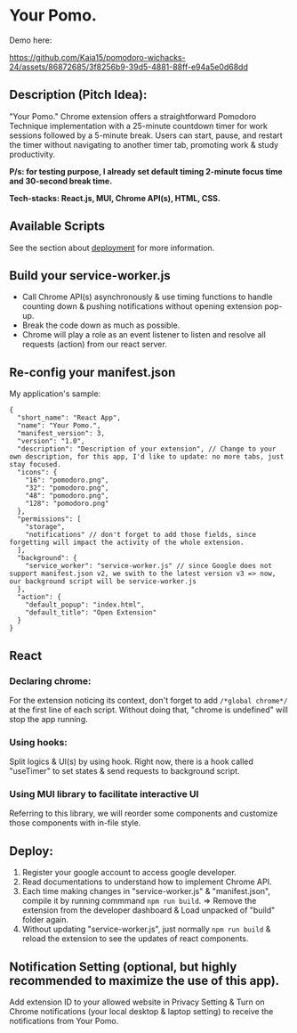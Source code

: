 # Your Pomo.

Demo here: 

https://github.com/Kaia15/pomodoro-wichacks-24/assets/86872685/3f8256b9-39d5-4881-88ff-e94a5e0d68dd

## Description (Pitch Idea):
"Your Pomo." Chrome extension offers a straightforward Pomodoro Technique implementation with a 25-minute countdown timer for work sessions followed by a 5-minute break. Users can start, pause, and restart the timer without navigating to another timer tab, promoting work & study productivity.

**P/s: for testing purpose, I already set default timing 2-minute focus time and 30-second break time.**

**Tech-stacks: React.js, MUI, Chrome API(s), HTML, CSS.**

## Available Scripts

See the section about [deployment](https://facebook.github.io/create-react-app/docs/deployment) for more information.

## Build your service-worker.js

- Call Chrome API(s) asynchronously & use timing functions to handle counting down & pushing notifications without opening extension pop-up.
- Break the code down as much as possible. 
- Chrome will play a role as an event listener to listen and resolve all requests (action) from our react server.

## Re-config your manifest.json

My application's sample:

```
{
  "short_name": "React App",
  "name": "Your Pomo.",
  "manifest_version": 3,
  "version": "1.0",
  "description": "Description of your extension", // Change to your own description, for this app, I'd like to update: no more tabs, just stay focused.
  "icons": {
    "16": "pomodoro.png",
    "32": "pomodoro.png",
    "48": "pomodoro.png",
    "128": "pomodoro.png"
  },
  "permissions": [
    "storage", 
    "notifications" // don't forget to add those fields, since forgetting will impact the activity of the whole extension.
  ],
  "background": {
    "service_worker": "service-worker.js" // since Google does not support manifest.json v2, we swith to the latest version v3 => now, our background script will be service-worker.js
  },
  "action": {
    "default_popup": "index.html",
    "default_title": "Open Extension"
  }
}
```

## React 

### Declaring chrome: 

For the extension noticing its context, don't forget to add `/*global chrome*/` at the first line of each script. Without doing that, "chrome is undefined" will stop the app running.

### Using hooks:

Split logics & UI(s) by using hook. Right now, there is a hook called "useTimer" to set states & send requests to background script.

### Using MUI library to facilitate interactive UI

Referring to this library, we will reorder some components and customize those components with in-file style.

## Deploy:

1. Register your google account to access google developer.
2. Read documentations to understand how to implement Chrome API.
3. Each time making changes in "service-worker.js" & "manifest.json", compile it by running commmand `npm run build`. => Remove the extension from the developer dashboard & Load unpacked of "build" folder again.
4. Without updating "service-worker.js", just normally `npm run build` & reload the extension to see the updates of react components.

## Notification Setting (optional, but highly recommended to maximize the use of this app).

Add extension ID to your allowed website in Privacy Setting & Turn on Chrome notifications (your local desktop & laptop setting) to receive the notifications from Your Pomo.

